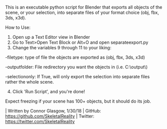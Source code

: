 This is an executable python script for Blender that exports all objects of the scene, or your selection, into separate files of your format choice (obj, fbx, 3ds, x3d).

How to Use:
1) Open up a Text Editor view in Blender
2) Go to Text>Open Text Block or Alt+O and open separateexport.py
3) Change the variables 9 through 11 to your liking:

-filetype: type of file the objects are exported as (obj, fbx, 3ds, x3d)

-outputfolder: File redirectory you want the objects in (i.e. C:\\output\\)

-selectiononly: If True, will only export the selection into separate files rather the whole scene.

4) Click 'Run Script', and you're done!

Expect freezing if your scene has 100+ objects, but it should do its job.

| Written by Connor Glasgow, 1/30/18
| GitHub: https://github.com/SkeletalReality
| Twitter: https://twitter.com/SkeletalReality
